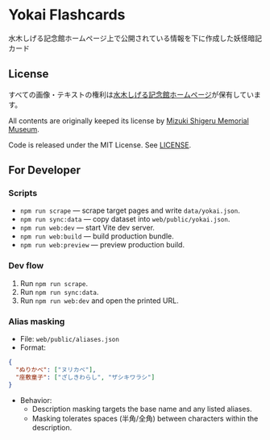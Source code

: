 # Yokai Flashcards

水木しげる記念館ホームページ上で公開されている情報を下に作成した妖怪暗記カード

## License

すべての画像・テキストの権利は[水木しげる記念館ホームページ](https://mizuki.sakaiminato.net/road/)が保有しています。

All contents are originally keeped its license by [Mizuki Shigeru Memorial Museum](https://mizuki.sakaiminato.net/road/).

Code is released under the MIT License. See [LICENSE](./LICENSE).


## For Developer

### Scripts
- `npm run scrape` — scrape target pages and write `data/yokai.json`.
- `npm run sync:data` — copy dataset into `web/public/yokai.json`.
- `npm run web:dev` — start Vite dev server.
- `npm run web:build` — build production bundle.
- `npm run web:preview` — preview production build.

### Dev flow
1. Run `npm run scrape`.
2. Run `npm run sync:data`.
3. Run `npm run web:dev` and open the printed URL.

### Alias masking
- File: `web/public/aliases.json`
- Format:

```json
{
  "ぬりかべ": ["ヌリカベ"],
  "座敷童子": ["ざしきわらし", "ザシキワラシ"]
}
```

- Behavior:
  - Description masking targets the base name and any listed aliases.
  - Masking tolerates spaces (半角/全角) between characters within the description.

